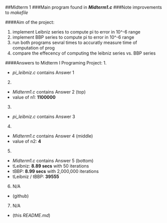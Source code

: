 ##Midterm 1
###Main program found in **_Midterm1.c_**
###Note improvements to *makefile*

####Aim of the project:
1. implement Leibniz series to compute pi to error in 10^-6 range
1. implement BBP series to compute pi to error in 10^-6 range
1. run both programs sevral times to accuratly measure time of computation of prog
1. compare the effecency of computing the leibniz series vs. BBP series  

####Answers to Midterm I Programing Project:
1. 
  * *pi_leibniz.c* contains Answer 1
2.
  * *Midterm1.c* contains Answer 2 (top)
  * value of n1: **1100000**
3. 
  * *pi_leibniz.c* contains Answer 3
4.
  * *Midterm1.c* contains Answer 4 (middle)
  * value of n2: **4**
5.
  * *Midterm1.c* contains Answer 5 (bottom)
  * tLeibniz: **8.89 secs** with 50 iterations
  * tBBP: **8.99 secs** with 2,000,000 iterations
  * tLeibniz / tBBP: **39555**
6. N/A
  * (github)
7. N/A
  * (this *README.md*)

